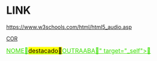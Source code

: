 # LINK


https://www.w3schools.com/html/html5_audio.asp

[COR](https://html-color-codes.info/Codigos-de-Cores-HTML/)

<a href="
[LINK](https://github.com/santos246/LINK/edit/main/README.md)
" target="_blank"><u style="color: #3ADF00; font-size: 12pt;">
NOME🔴<mark>destacado🔴</mark>OUTRAABA🔴" target="_self">🔴
</u></a>
